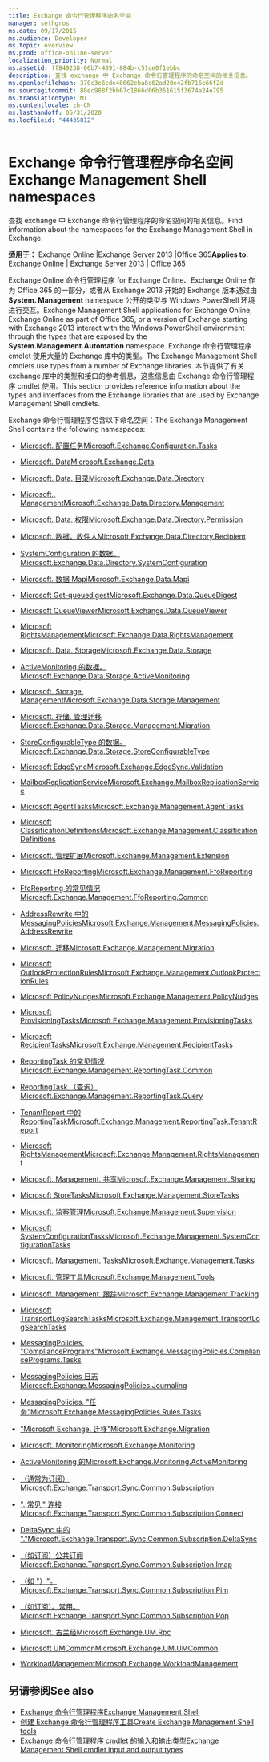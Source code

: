 ```yaml
---
title: Exchange 命令行管理程序命名空间
manager: sethgros
ms.date: 09/17/2015
ms.audience: Developer
ms.topic: overview
ms.prod: office-online-server
localization_priority: Normal
ms.assetid: ff849238-06b7-4891-884b-c51ce0f1ebbc
description: 查找 exchange 中 Exchange 命令行管理程序的命名空间的相关信息。
ms.openlocfilehash: 370c3e6cde48662eba8c62ad20e42fb716e66f2d
ms.sourcegitcommit: 88ec988f2bb67c1866d06b361615f3674a24e795
ms.translationtype: MT
ms.contentlocale: zh-CN
ms.lasthandoff: 05/31/2020
ms.locfileid: "44435812"
---
```

# <a name="exchange-management-shell-namespaces"></a><span data-ttu-id="88034-103">Exchange 命令行管理程序命名空间</span><span class="sxs-lookup"><span data-stu-id="88034-103">Exchange Management Shell namespaces</span></span>

<span data-ttu-id="88034-104">查找 exchange 中 Exchange 命令行管理程序的命名空间的相关信息。</span><span class="sxs-lookup"><span data-stu-id="88034-104">Find information about the namespaces for the Exchange Management Shell in Exchange.</span></span>
  
<span data-ttu-id="88034-105">**适用于：** Exchange Online |Exchange Server 2013 |Office 365</span><span class="sxs-lookup"><span data-stu-id="88034-105">**Applies to:** Exchange Online | Exchange Server 2013 | Office 365</span></span>
  
<span data-ttu-id="88034-106">Exchange Online 命令行管理程序 for Exchange Online、Exchange Online 作为 Office 365 的一部分，或者从 Exchange 2013 开始的 Exchange 版本通过由**System. Management** namespace 公开的类型与 Windows PowerShell 环境进行交互。</span><span class="sxs-lookup"><span data-stu-id="88034-106">Exchange Management Shell applications for Exchange Online, Exchange Online as part of Office 365, or a version of Exchange starting with Exchange 2013 interact with the Windows PowerShell environment through the types that are exposed by the **System.Management.Automation** namespace.</span></span> <span data-ttu-id="88034-107">Exchange 命令行管理程序 cmdlet 使用大量的 Exchange 库中的类型。</span><span class="sxs-lookup"><span data-stu-id="88034-107">The Exchange Management Shell cmdlets use types from a number of Exchange libraries.</span></span> <span data-ttu-id="88034-108">本节提供了有关 exchange 库中的类型和接口的参考信息，这些信息由 Exchange 命令行管理程序 cmdlet 使用。</span><span class="sxs-lookup"><span data-stu-id="88034-108">This section provides reference information about the types and interfaces from the Exchange libraries that are used by Exchange Management Shell cmdlets.</span></span> 
  
<span data-ttu-id="88034-109">Exchange 命令行管理程序包含以下命名空间：</span><span class="sxs-lookup"><span data-stu-id="88034-109">The Exchange Management Shell contains the following namespaces:</span></span>
  
- [<span data-ttu-id="88034-110">Microsoft. 配置任务</span><span class="sxs-lookup"><span data-stu-id="88034-110">Microsoft.Exchange.Configuration.Tasks</span></span>](https://msdn.microsoft.com/library/Microsoft.Exchange.Configuration.Tasks.aspx)
    
- [<span data-ttu-id="88034-111">Microsoft. Data</span><span class="sxs-lookup"><span data-stu-id="88034-111">Microsoft.Exchange.Data</span></span>](https://msdn.microsoft.com/library/Microsoft.Exchange.Data.aspx)
    
- [<span data-ttu-id="88034-112">Microsoft. Data. 目录</span><span class="sxs-lookup"><span data-stu-id="88034-112">Microsoft.Exchange.Data.Directory</span></span>](https://msdn.microsoft.com/library/Microsoft.Exchange.Data.Directory.aspx)
    
- [<span data-ttu-id="88034-113">Microsoft.. Management</span><span class="sxs-lookup"><span data-stu-id="88034-113">Microsoft.Exchange.Data.Directory.Management</span></span>](https://msdn.microsoft.com/library/Microsoft.Exchange.Data.Directory.Management.aspx)
    
- [<span data-ttu-id="88034-114">Microsoft. Data. 权限</span><span class="sxs-lookup"><span data-stu-id="88034-114">Microsoft.Exchange.Data.Directory.Permission</span></span>](https://msdn.microsoft.com/library/Microsoft.Exchange.Data.Directory.Permission.aspx)
    
- [<span data-ttu-id="88034-115">Microsoft. 数据。收件人</span><span class="sxs-lookup"><span data-stu-id="88034-115">Microsoft.Exchange.Data.Directory.Recipient</span></span>](https://msdn.microsoft.com/library/Microsoft.Exchange.Data.Directory.Recipient.aspx)
    
- [<span data-ttu-id="88034-116">SystemConfiguration 的数据。</span><span class="sxs-lookup"><span data-stu-id="88034-116">Microsoft.Exchange.Data.Directory.SystemConfiguration</span></span>](https://msdn.microsoft.com/library/Microsoft.Exchange.Data.Directory.SystemConfiguration.aspx)
    
- [<span data-ttu-id="88034-117">Microsoft. 数据 Mapi</span><span class="sxs-lookup"><span data-stu-id="88034-117">Microsoft.Exchange.Data.Mapi</span></span>](https://msdn.microsoft.com/library/Microsoft.Exchange.Data.Mapi.aspx)
    
- [<span data-ttu-id="88034-118">Microsoft Get-queuedigest</span><span class="sxs-lookup"><span data-stu-id="88034-118">Microsoft.Exchange.Data.QueueDigest</span></span>](https://msdn.microsoft.com/library/Microsoft.Exchange.Data.QueueDigest.aspx)
    
- [<span data-ttu-id="88034-119">Microsoft QueueViewer</span><span class="sxs-lookup"><span data-stu-id="88034-119">Microsoft.Exchange.Data.QueueViewer</span></span>](https://msdn.microsoft.com/library/Microsoft.Exchange.Data.QueueViewer.aspx)
    
- [<span data-ttu-id="88034-120">Microsoft RightsManagement</span><span class="sxs-lookup"><span data-stu-id="88034-120">Microsoft.Exchange.Data.RightsManagement</span></span>](https://msdn.microsoft.com/library/Microsoft.Exchange.Data.RightsManagement.aspx)
    
- [<span data-ttu-id="88034-121">Microsoft. Data. Storage</span><span class="sxs-lookup"><span data-stu-id="88034-121">Microsoft.Exchange.Data.Storage</span></span>](https://msdn.microsoft.com/library/Microsoft.Exchange.Data.Storage.aspx)
    
- [<span data-ttu-id="88034-122">ActiveMonitoring 的数据。</span><span class="sxs-lookup"><span data-stu-id="88034-122">Microsoft.Exchange.Data.Storage.ActiveMonitoring</span></span>](https://msdn.microsoft.com/library/Microsoft.Exchange.Data.Storage.ActiveMonitoring.aspx)
    
- [<span data-ttu-id="88034-123">Microsoft. Storage. Management</span><span class="sxs-lookup"><span data-stu-id="88034-123">Microsoft.Exchange.Data.Storage.Management</span></span>](https://msdn.microsoft.com/library/Microsoft.Exchange.Data.Storage.Management.aspx)
    
- [<span data-ttu-id="88034-124">Microsoft. 存储. 管理迁移</span><span class="sxs-lookup"><span data-stu-id="88034-124">Microsoft.Exchange.Data.Storage.Management.Migration</span></span>](https://msdn.microsoft.com/library/Microsoft.Exchange.Data.Storage.Management.Migration.aspx)
    
- [<span data-ttu-id="88034-125">StoreConfigurableType 的数据。</span><span class="sxs-lookup"><span data-stu-id="88034-125">Microsoft.Exchange.Data.Storage.StoreConfigurableType</span></span>](https://msdn.microsoft.com/library/Microsoft.Exchange.Data.Storage.StoreConfigurableType.aspx)
    
- [<span data-ttu-id="88034-126">Microsoft EdgeSync</span><span class="sxs-lookup"><span data-stu-id="88034-126">Microsoft.Exchange.EdgeSync.Validation</span></span>](https://msdn.microsoft.com/library/Microsoft.Exchange.EdgeSync.Validation.aspx)
    
- [<span data-ttu-id="88034-127">MailboxReplicationService</span><span class="sxs-lookup"><span data-stu-id="88034-127">Microsoft.Exchange.MailboxReplicationService</span></span>](https://msdn.microsoft.com/library/Microsoft.Exchange.MailboxReplicationService.aspx)
    
- [<span data-ttu-id="88034-128">Microsoft AgentTasks</span><span class="sxs-lookup"><span data-stu-id="88034-128">Microsoft.Exchange.Management.AgentTasks</span></span>](https://msdn.microsoft.com/library/Microsoft.Exchange.Management.AgentTasks.aspx)
    
- [<span data-ttu-id="88034-129">Microsoft ClassificationDefinitions</span><span class="sxs-lookup"><span data-stu-id="88034-129">Microsoft.Exchange.Management.ClassificationDefinitions</span></span>](https://msdn.microsoft.com/library/Microsoft.Exchange.Management.ClassificationDefinitions.aspx)
    
- [<span data-ttu-id="88034-130">Microsoft. 管理扩展</span><span class="sxs-lookup"><span data-stu-id="88034-130">Microsoft.Exchange.Management.Extension</span></span>](https://msdn.microsoft.com/library/Microsoft.Exchange.Management.Extension.aspx)
    
- [<span data-ttu-id="88034-131">Microsoft FfoReporting</span><span class="sxs-lookup"><span data-stu-id="88034-131">Microsoft.Exchange.Management.FfoReporting</span></span>](https://msdn.microsoft.com/library/Microsoft.Exchange.Management.FfoReporting.aspx)
    
- [<span data-ttu-id="88034-132">FfoReporting 的常见情况</span><span class="sxs-lookup"><span data-stu-id="88034-132">Microsoft.Exchange.Management.FfoReporting.Common</span></span>](https://msdn.microsoft.com/library/Microsoft.Exchange.Management.FfoReporting.Common.aspx)
    
- [<span data-ttu-id="88034-133">AddressRewrite 中的 MessagingPolicies</span><span class="sxs-lookup"><span data-stu-id="88034-133">Microsoft.Exchange.Management.MessagingPolicies.AddressRewrite</span></span>](https://msdn.microsoft.com/library/Microsoft.Exchange.Management.MessagingPolicies.AddressRewrite.aspx)
    
- [<span data-ttu-id="88034-134">Microsoft. 迁移</span><span class="sxs-lookup"><span data-stu-id="88034-134">Microsoft.Exchange.Management.Migration</span></span>](https://msdn.microsoft.com/library/Microsoft.Exchange.Management.Migration.aspx)
    
- [<span data-ttu-id="88034-135">Microsoft OutlookProtectionRules</span><span class="sxs-lookup"><span data-stu-id="88034-135">Microsoft.Exchange.Management.OutlookProtectionRules</span></span>](https://msdn.microsoft.com/library/Microsoft.Exchange.Management.OutlookProtectionRules.aspx)
    
- [<span data-ttu-id="88034-136">Microsoft PolicyNudges</span><span class="sxs-lookup"><span data-stu-id="88034-136">Microsoft.Exchange.Management.PolicyNudges</span></span>](https://msdn.microsoft.com/library/Microsoft.Exchange.Management.PolicyNudges.aspx)
    
- [<span data-ttu-id="88034-137">Microsoft ProvisioningTasks</span><span class="sxs-lookup"><span data-stu-id="88034-137">Microsoft.Exchange.Management.ProvisioningTasks</span></span>](https://msdn.microsoft.com/library/Microsoft.Exchange.Management.ProvisioningTasks.aspx)
    
- [<span data-ttu-id="88034-138">Microsoft RecipientTasks</span><span class="sxs-lookup"><span data-stu-id="88034-138">Microsoft.Exchange.Management.RecipientTasks</span></span>](https://msdn.microsoft.com/library/Microsoft.Exchange.Management.RecipientTasks.aspx)
    
- [<span data-ttu-id="88034-139">ReportingTask 的常见情况</span><span class="sxs-lookup"><span data-stu-id="88034-139">Microsoft.Exchange.Management.ReportingTask.Common</span></span>](https://msdn.microsoft.com/library/Microsoft.Exchange.Management.ReportingTask.Common.aspx)
    
- [<span data-ttu-id="88034-140">ReportingTask （查询）</span><span class="sxs-lookup"><span data-stu-id="88034-140">Microsoft.Exchange.Management.ReportingTask.Query</span></span>](https://msdn.microsoft.com/library/Microsoft.Exchange.Management.ReportingTask.Query.aspx)
    
- [<span data-ttu-id="88034-141">TenantReport 中的 ReportingTask</span><span class="sxs-lookup"><span data-stu-id="88034-141">Microsoft.Exchange.Management.ReportingTask.TenantReport</span></span>](https://msdn.microsoft.com/library/Microsoft.Exchange.Management.ReportingTask.TenantReport.aspx)
    
- [<span data-ttu-id="88034-142">Microsoft RightsManagement</span><span class="sxs-lookup"><span data-stu-id="88034-142">Microsoft.Exchange.Management.RightsManagement</span></span>](https://msdn.microsoft.com/library/Microsoft.Exchange.Management.RightsManagement.aspx)
    
- [<span data-ttu-id="88034-143">Microsoft. Management. 共享</span><span class="sxs-lookup"><span data-stu-id="88034-143">Microsoft.Exchange.Management.Sharing</span></span>](https://msdn.microsoft.com/library/Microsoft.Exchange.Management.Sharing.aspx)
    
- [<span data-ttu-id="88034-144">Microsoft StoreTasks</span><span class="sxs-lookup"><span data-stu-id="88034-144">Microsoft.Exchange.Management.StoreTasks</span></span>](https://msdn.microsoft.com/library/Microsoft.Exchange.Management.StoreTasks.aspx)
    
- [<span data-ttu-id="88034-145">Microsoft. 监察管理</span><span class="sxs-lookup"><span data-stu-id="88034-145">Microsoft.Exchange.Management.Supervision</span></span>](https://msdn.microsoft.com/library/Microsoft.Exchange.Management.Supervision.aspx)
    
- [<span data-ttu-id="88034-146">Microsoft SystemConfigurationTasks</span><span class="sxs-lookup"><span data-stu-id="88034-146">Microsoft.Exchange.Management.SystemConfigurationTasks</span></span>](https://msdn.microsoft.com/library/Microsoft.Exchange.Management.SystemConfigurationTasks.aspx)
    
- [<span data-ttu-id="88034-147">Microsoft. Management. Tasks</span><span class="sxs-lookup"><span data-stu-id="88034-147">Microsoft.Exchange.Management.Tasks</span></span>](https://msdn.microsoft.com/library/Microsoft.Exchange.Management.Tasks.aspx)
    
- [<span data-ttu-id="88034-148">Microsoft. 管理工具</span><span class="sxs-lookup"><span data-stu-id="88034-148">Microsoft.Exchange.Management.Tools</span></span>](https://msdn.microsoft.com/library/Microsoft.Exchange.Management.Tools.aspx)
    
- [<span data-ttu-id="88034-149">Microsoft. Management. 跟踪</span><span class="sxs-lookup"><span data-stu-id="88034-149">Microsoft.Exchange.Management.Tracking</span></span>](https://msdn.microsoft.com/library/Microsoft.Exchange.Management.Tracking.aspx)
    
- [<span data-ttu-id="88034-150">Microsoft TransportLogSearchTasks</span><span class="sxs-lookup"><span data-stu-id="88034-150">Microsoft.Exchange.Management.TransportLogSearchTasks</span></span>](https://msdn.microsoft.com/library/Microsoft.Exchange.Management.TransportLogSearchTasks.aspx)
    
- [<span data-ttu-id="88034-151">MessagingPolicies. "CompliancePrograms"</span><span class="sxs-lookup"><span data-stu-id="88034-151">Microsoft.Exchange.MessagingPolicies.CompliancePrograms.Tasks</span></span>](https://msdn.microsoft.com/library/Microsoft.Exchange.MessagingPolicies.CompliancePrograms.Tasks.aspx)
    
- [<span data-ttu-id="88034-152">MessagingPolicies 日志</span><span class="sxs-lookup"><span data-stu-id="88034-152">Microsoft.Exchange.MessagingPolicies.Journaling</span></span>](https://msdn.microsoft.com/library/Microsoft.Exchange.MessagingPolicies.Journaling.aspx)
    
- [<span data-ttu-id="88034-153">MessagingPolicies. "任务"</span><span class="sxs-lookup"><span data-stu-id="88034-153">Microsoft.Exchange.MessagingPolicies.Rules.Tasks</span></span>](https://msdn.microsoft.com/library/Microsoft.Exchange.MessagingPolicies.Rules.Tasks.aspx)
    
- [<span data-ttu-id="88034-154">"Microsoft Exchange. 迁移"</span><span class="sxs-lookup"><span data-stu-id="88034-154">Microsoft.Exchange.Migration</span></span>](https://msdn.microsoft.com/library/Microsoft.Exchange.Migration.aspx)
    
- [<span data-ttu-id="88034-155">Microsoft. Monitoring</span><span class="sxs-lookup"><span data-stu-id="88034-155">Microsoft.Exchange.Monitoring</span></span>](https://msdn.microsoft.com/library/Microsoft.Exchange.Monitoring.aspx)
    
- [<span data-ttu-id="88034-156">ActiveMonitoring 的</span><span class="sxs-lookup"><span data-stu-id="88034-156">Microsoft.Exchange.Monitoring.ActiveMonitoring</span></span>](https://msdn.microsoft.com/library/Microsoft.Exchange.Monitoring.ActiveMonitoring.aspx)
    
- [<span data-ttu-id="88034-157">（通常为订阅）</span><span class="sxs-lookup"><span data-stu-id="88034-157">Microsoft.Exchange.Transport.Sync.Common.Subscription</span></span>](https://msdn.microsoft.com/library/Microsoft.Exchange.Transport.Sync.Common.Subscription.aspx)
    
- [<span data-ttu-id="88034-158">". 常见." 连接</span><span class="sxs-lookup"><span data-stu-id="88034-158">Microsoft.Exchange.Transport.Sync.Common.Subscription.Connect</span></span>](https://msdn.microsoft.com/library/Microsoft.Exchange.Transport.Sync.Common.Subscription.Connect.aspx)
    
- [<span data-ttu-id="88034-159">DeltaSync 中的 "."</span><span class="sxs-lookup"><span data-stu-id="88034-159">Microsoft.Exchange.Transport.Sync.Common.Subscription.DeltaSync</span></span>](https://msdn.microsoft.com/library/Microsoft.Exchange.Transport.Sync.Common.Subscription.DeltaSync.aspx)
    
- [<span data-ttu-id="88034-160">（如订阅）公共订阅</span><span class="sxs-lookup"><span data-stu-id="88034-160">Microsoft.Exchange.Transport.Sync.Common.Subscription.Imap</span></span>](https://msdn.microsoft.com/library/Microsoft.Exchange.Transport.Sync.Common.Subscription.Imap.aspx)
    
- [<span data-ttu-id="88034-161">（如 "）"。</span><span class="sxs-lookup"><span data-stu-id="88034-161">Microsoft.Exchange.Transport.Sync.Common.Subscription.Pim</span></span>](https://msdn.microsoft.com/library/Microsoft.Exchange.Transport.Sync.Common.Subscription.Pim.aspx)
    
- [<span data-ttu-id="88034-162">（如订阅）。常用。</span><span class="sxs-lookup"><span data-stu-id="88034-162">Microsoft.Exchange.Transport.Sync.Common.Subscription.Pop</span></span>](https://msdn.microsoft.com/library/Microsoft.Exchange.Transport.Sync.Common.Subscription.Pop.aspx)
    
- [<span data-ttu-id="88034-163">Microsoft. 古兰经</span><span class="sxs-lookup"><span data-stu-id="88034-163">Microsoft.Exchange.UM.Rpc</span></span>](https://msdn.microsoft.com/library/Microsoft.Exchange.UM.Rpc.aspx)
    
- [<span data-ttu-id="88034-164">Microsoft UMCommon</span><span class="sxs-lookup"><span data-stu-id="88034-164">Microsoft.Exchange.UM.UMCommon</span></span>](https://msdn.microsoft.com/library/Microsoft.Exchange.UM.UMCommon.aspx)
    
- [<span data-ttu-id="88034-165">WorkloadManagement</span><span class="sxs-lookup"><span data-stu-id="88034-165">Microsoft.Exchange.WorkloadManagement</span></span>](https://msdn.microsoft.com/library/Microsoft.Exchange.WorkloadManagement.aspx)
    
## <a name="see-also"></a><span data-ttu-id="88034-166">另请参阅</span><span class="sxs-lookup"><span data-stu-id="88034-166">See also</span></span>

- [<span data-ttu-id="88034-167">Exchange 命令行管理程序</span><span class="sxs-lookup"><span data-stu-id="88034-167">Exchange Management Shell</span></span>](exchange-management-shell.md)  
- [<span data-ttu-id="88034-168">创建 Exchange 命令行管理程序工具</span><span class="sxs-lookup"><span data-stu-id="88034-168">Create Exchange Management Shell tools</span></span>](create-exchange-management-shell-tools.md) 
- [<span data-ttu-id="88034-169">Exchange 命令行管理程序 cmdlet 的输入和输出类型</span><span class="sxs-lookup"><span data-stu-id="88034-169">Exchange Management Shell cmdlet input and output types</span></span>](exchange-management-shell-cmdlet-input-and-output-types.md)
    

